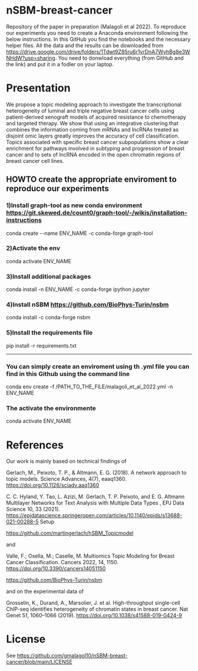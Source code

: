 # nSBM-breast-cancer
Repository of the paper in preparation (Malagoli et al 2022). 
To reproduce our experiments you need to create a Anaconda environment following the below instructions. In this GitHub you find the notebooks and the necessary helper files. All the data and the results can be downloaded from https://drive.google.com/drive/folders/1Tdwt9Z85ru6r1yrDnA7WyhBg8e3WNHdW?usp=sharing. You need to donwload everything (from GitHub and the link) and put it in a fodler on your laptop.

# Presentation
We propose a topic modeling approach to investigate the transcriptional heterogeneity of luminal and triple negative breast cancer cells using patient-derived xenograft models of acquired resistance to chemotherapy and targeted therapy. 
We show that using an integrative clustering that combines the information coming from mRNAs and lncRNAs treated as disjoint omic layers greatly improves the accuracy of cell classification. Topics associated with specific breast cancer subpopulations show a clear enrichment for pathways involved in subtyping and progression of breast cancer and to sets of lncRNA encoded in the open chromatin regions of breast cancer cell lines.



## HOWTO create the appropriate enviroment to reproduce our experiments

### 1)Install graph-tool as new conda environment https://git.skewed.de/count0/graph-tool/-/wikis/installation-instructions

conda create --name ENV_NAME -c conda-forge graph-tool


### 2)Activate the env

conda activate ENV_NAME


### 3)Install additional packages

conda install -n ENV_NAME -c conda-forge ipython jupyter


### 4)Install nSBM https://github.com/BioPhys-Turin/nsbm

conda install -c conda-forge nsbm


### 5)Install the requirements file

pip install -r requirements.txt


--------------------------------------------------


### You can simply create an enviroment using th .yml file you can find in this Github using the command line

conda env create -f /PATH_TO_THE_FILE/malagoli_et_al_2022.yml -n ENV_NAME

### The activate the environmente 

conda activate ENV_NAME

# References

Our work is mainly based on technical findings of

Gerlach, M., Peixoto, T. P., & Altmann, E. G. (2018). A network approach to topic models. Science Advances, 4(7), eaaq1360. https://doi.org/10.1126/sciadv.aaq1360

C. C. Hyland, Y. Tao, L. Azizi, M. Gerlach, T. P. Peixoto, and E. G. Altmann Multilayer Networks for Text Analysis with Multiple Data Types , EPJ Data Science 10, 33 (2021). https://epjdatascience.springeropen.com/articles/10.1140/epjds/s13688-021-00288-5
Setup

https://github.com/martingerlach/hSBM_Topicmodel

and 

Valle, F.; Osella, M.; Caselle, M. Multiomics Topic Modeling for Breast Cancer Classification. Cancers 2022, 14, 1150. https://doi.org/10.3390/cancers14051150

https://github.com/BioPhys-Turin/nsbm

and on the experimental data of

Grosselin, K., Durand, A., Marsolier, J. et al. High-throughput single-cell ChIP-seq identifies heterogeneity of chromatin states in breast cancer. Nat Genet 51, 1060–1066 (2019). https://doi.org/10.1038/s41588-019-0424-9


# License
See https://github.com/gmalagol10/nSBM-breast-cancer/blob/main/LICENSE
